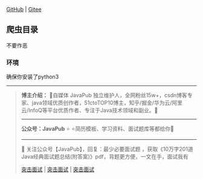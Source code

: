 [GitHub](https://github.com/Rodert/0Python) | [Gitee](https://gitee.com/rodert/Python)

## 爬虫目录

不要作恶

### 环境

确保你安装了python3











---

> **博主介绍：** 🚀自媒体 JavaPub 独立维护人，全网粉丝15w+，csdn博客专家、java领域优质创作者，51ctoTOP10博主，知乎/掘金/华为云/阿里云/InfoQ等平台优质作者、专注于Java技术领域和副业。🚀
> 
> ---
> 
> **公众号：JavaPub** ⭐ ⭐简历模板、学习资料、面试题库等都给你💪
> 
>  ---
>  🍅 关注公众号【JavaPub】，回复：最少必要面试题 ，获取《10万字201道Java经典面试题总结(附答案)》pdf，背题更方便，一文在手，面试我有
>  
>  
>  [突击面试](https://javapub.blog.csdn.net/category_11740063.html) | [突击面试](https://javapub.blog.csdn.net/category_11740063.html) | [突击面试](https://javapub.blog.csdn.net/category_11740063.html)

